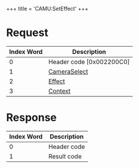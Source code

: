+++
title = 'CAMU:SetEffect'
+++

# Request

| Index Word | Description                                             |
|------------|---------------------------------------------------------|
| 0          | Header code \[0x002200C0\]                              |
| 1          | [CameraSelect](Camera_Services#CameraSelect "wikilink") |
| 2          | [Effect](Camera_Services#Effect "wikilink")             |
| 3          | [Context](Camera_Services#Context "wikilink")           |

# Response

| Index Word | Description |
|------------|-------------|
| 0          | Header code |
| 1          | Result code |